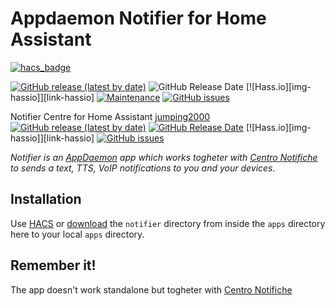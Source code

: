 # Appdaemon Notifier for Home Assistant
[![hacs_badge](https://img.shields.io/badge/HACS-Default-orange.svg)](https://github.com/custom-components/hacs)

[![GitHub release (latest by date)](https://img.shields.io/github/v/release/caiosweet/Package-Notification-HUB-AppDaemon)](https://github.com/caiosweet/Package-Notification-HUB-AppDaemon/releases)
![GitHub Release Date](https://img.shields.io/github/release-date/caiosweet/Package-Notification-HUB-AppDaemon)
[![Hass.io][img-hassio]][link-hassio]
[![Maintenance](https://img.shields.io/badge/Maintained%3F-Yes-brightgreen.svg)](https://github.com/caiosweet/Package-Notification-HUB-AppDaemon/graphs/commit-activity)
[![GitHub issues](https://img.shields.io/github/issues/caiosweet/Package-Notification-HUB-AppDaemon)](https://github.com/caiosweet/Package-Notification-HUB-AppDaemon/issues)

Notifier Centre for Home Assistant [jumping2000](https://github.com/jumping2000/appdaemon/commits?author=jumping2000)<br>
[![GitHub release (latest by date)](https://img.shields.io/github/v/release/jumping2000/notifier)](https://github.com/jumping2000/notifier/releases)
[![GitHub Release Date](https://img.shields.io/github/release-date/jumping2000/notifier)](https://github.com/jumping2000/notifier/releases)
[![Hass.io][img-hassio]][link-hassio]
[![GitHub issues](https://img.shields.io/github/issues/jumping2000/notifier)](https://github.com/jumping2000/notifier/issues)


*Notifier is an [AppDaemon](https://github.com/home-assistant/appdaemon) app which works togheter with [Centro Notifiche](https://github.com/caiosweet/Package-Notification-HUB-AppDaemon) to sends a text, TTS, VoIP notifications to you and your devices.*

## Installation
Use [HACS](https://github.com/custom-components/hacs) or [download](https://github.com/jumping2000/notifier) the `notifier` directory from inside the `apps` directory here to your local `apps` directory.

## Remember it!
The app doesn't work standalone but togheter with [Centro Notifiche](https://github.com/caiosweet/Package-Notification-HUB-AppDaemon)


